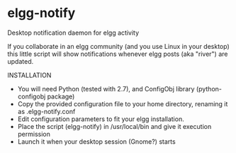 elgg-notify
===========

Desktop notification daemon for elgg activity

If you collaborate in an elgg community (and you use Linux in your desktop) this little script will show notifications whenever elgg posts (aka "river") are updated.

INSTALLATION

* You will need Python (tested with 2.7), and ConfigObj library (python-configobj package)
* Copy the provided configuration file to your home directory, renaming it as .elgg-notify.conf
* Edit configuration parameters to fit your elgg installation.
* Place the script (elgg-notify) in /usr/local/bin and give it execution permission
* Launch it when your desktop session (Gnome?) starts


